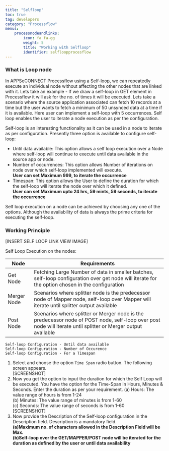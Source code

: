 ```yaml
---
title: "Selfloop"
toc: true
tag: developers
category: "Processflow"
menus: 
    processnodeandlinks:
        icon: fa fa-gg
        weight: 5
        title: "Working with Selfloop" 
        identifier: selfloopprocesflow
---
```

### What is Loop node


In APPSeCONNECT Processflow using a Self-loop, we can repeatedly execute an individual node 
without affecting the other nodes that are linked with it. Lets take an example - If we draw a self-loop in GET 
element in Processflow it will ask for the no. of times it will be executed. Lets take a 
scenario where the source application associated can fetch 10 records at a time 
but the user wants to fetch a minimum of 50 unsynced data at a time if it is available. Here user can
implement a self-loop with 5 occurrences. Self loop enables the user to 
iterate a node execution as per the configuration.


Self-loop is an interesting functionality as it can be used in a node to iterate as per configuration. 
Presently three option is available to configure self-loop: 

- Until data available: This option allows a self loop execution over a Node where self-loop will continue to execute until data available in the source app or node.
- Number of occurrences: This option allows Number of iterations on node over which self-loop implemented will execute.  
**User can set Maximum 999, to iterate the occurrence** 
- Timespan: This option allows the User to define the duration for which the self-loop will iterate the node over which it defined.   
**User can set Maximum upto  24 hrs, 59 mints, 59 seconds, to iterate the occurrence**

Self loop execution on a node can be achieved by choosing any one of the options. 
Although the availability of data is always the prime criteria for executing the self-loop.

### Working Principle
[INSERT SELF LOOP LINK VIEW IMAGE]

Self Loop Execution on the nodes:

|Node|Requirements|    
|----|--------------|    
|Get Node| Fetching Large Number of data in smaller batches, self-loop configuration over get node will iterate for the option chosen in the configuration|
|Merger Node|Scenarios where splitter node is the predecessor node of Mapper node, self-loop over Mapper will iterate until splitter output available|  
|Post Node|Scenarios where splitter or Merger node is the predecessor node of POST node, self-loop over post node will iterate until splitter or Merger output available|

`Self-loop Configuration - Until data available`   
`Self-loop Configuration - Number of Occurence`  
`Self-loop Configuration - For a Timespan`  

1. Select and choose the option `Time Span` radio button. The following 
screen appears.   
[SCREENSHOT]
2. Now you get the option to input the duration for which the Self Loop will be executed.
You have the option for the Time-Span in Hours, Minutes & Seconds. Enter the duration as per your requirement.
(a) Hours: The value range of hours is from 1-24  
(b) Minutes: The value range of minutes is from 1-60  
(c) Seconds: The value range of seconds is from 1-60  
[SCREENSHOT]  
3. Now provide the Description of the Self-loop configuration in the Description field. 
Description is a mandatory field.  
**(a)Maximum no. of characters allowed in the Description Field will be Max.  
  (b)Self-loop over the GET/MAPPER/POST node will be iterated for the duration as defined by the user or until data availability** 